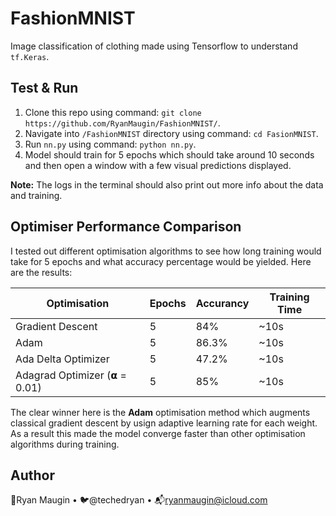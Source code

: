 # FashionMNIST
Image classification of clothing made using Tensorflow to understand `tf.Keras`.

## Test & Run

1. Clone this repo using command: `git clone https://github.com/RyanMaugin/FashionMNIST/`.
2. Navigate into `/FashionMNIST` directory using command: `cd FasionMNIST`.
3. Run `nn.py` using command: `python nn.py`.
4. Model should train for 5 epochs which should take around 10 seconds and then open a window with a few visual predictions displayed.

**Note:** The logs in the terminal should also print out more info about the data and training.

## Optimiser Performance Comparison

I tested out different optimisation algorithms to see how long training would take for 5 epochs and what accuracy percentage would be yielded. Here are the results:

| Optimisation                 | Epochs | Accurancy | Training Time |
|------------------------------|--------|-----------|---------------|
| Gradient Descent             | 5      | 84%       | ~10s          |
| Adam                         | 5      | 86.3%     | ~10s          |
| Ada Delta Optimizer          | 5      | 47.2%     | ~10s          |
| Adagrad Optimizer (𝝰 = 0.01) | 5      | 85%       | ~10s          |

The clear winner here is the **Adam** optimisation method which augments classical gradient descent by usign adaptive learning 
rate for each weight. As a result this made the model converge faster than other optimisation algorithms during training. 

## Author

🤖Ryan Maugin   •  🐦@techedryan  •  📬ryanmaugin@icloud.com
